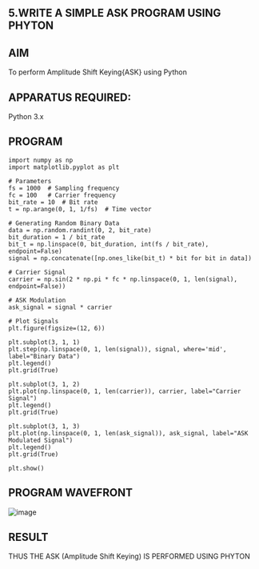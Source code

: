 ## 5.WRITE A SIMPLE ASK PROGRAM USING PHYTON 

## AIM
To perform Amplitude Shift Keying{ASK} using Python

## APPARATUS REQUIRED:
  Python 3.x
## PROGRAM
```
import numpy as np
import matplotlib.pyplot as plt

# Parameters
fs = 1000  # Sampling frequency
fc = 100   # Carrier frequency
bit_rate = 10  # Bit rate
t = np.arange(0, 1, 1/fs)  # Time vector

# Generating Random Binary Data
data = np.random.randint(0, 2, bit_rate)
bit_duration = 1 / bit_rate
bit_t = np.linspace(0, bit_duration, int(fs / bit_rate), endpoint=False)
signal = np.concatenate([np.ones_like(bit_t) * bit for bit in data])

# Carrier Signal
carrier = np.sin(2 * np.pi * fc * np.linspace(0, 1, len(signal), endpoint=False))

# ASK Modulation
ask_signal = signal * carrier

# Plot Signals
plt.figure(figsize=(12, 6))

plt.subplot(3, 1, 1)
plt.step(np.linspace(0, 1, len(signal)), signal, where='mid', label="Binary Data")
plt.legend()
plt.grid(True)

plt.subplot(3, 1, 2)
plt.plot(np.linspace(0, 1, len(carrier)), carrier, label="Carrier Signal")
plt.legend()
plt.grid(True)

plt.subplot(3, 1, 3)
plt.plot(np.linspace(0, 1, len(ask_signal)), ask_signal, label="ASK Modulated Signal")
plt.legend()
plt.grid(True)

plt.show()

```
## PROGRAM WAVEFRONT
![image](https://github.com/user-attachments/assets/ead5d3c4-2132-4bf1-a35c-b31ed5ed9c62)


## RESULT
  THUS THE ASK (Amplitude Shift Keying) IS PERFORMED USING PHYTON 
